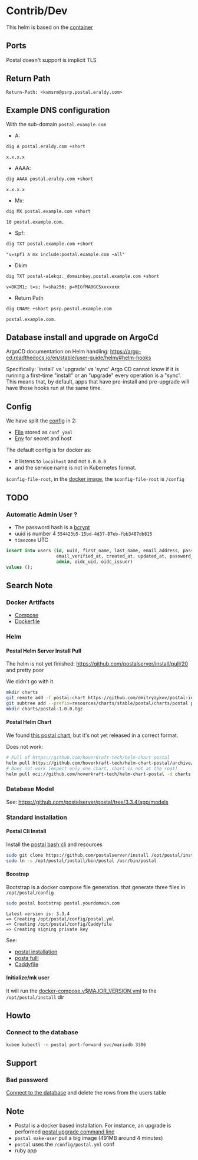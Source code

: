 # Contrib/Dev


This helm is based on the [container](https://docs.postalserver.io/other/containers)

## Ports

Postal doesn't support is implicit TLS

## Return Path

```http request
Return-Path: <kvmsrm@psrp.postal.eraldy.com>
```

## Example DNS configuration

With the sub-domain `postal.example.com`

* A:
```bash
dig A postal.eraldy.com +short
```
```
x.x.x.x
```
* AAAA:
```bash
dig AAAA postal.eraldy.com +short
```
```
x.x.x.x
```
* Mx:
```bash
dig MX postal.example.com +short
```
```
10 postal.example.com.
```
* Spf:
```bash
dig TXT postal.example.com +short
```
```
"v=spf1 a mx include:postal.example.com ~all"
```
* Dkim
```bash
dig TXT postal-a1ekqz._domainkey.postal.example.com +short
```
```
v=DKIM1; t=s; h=sha256; p=MIGfMA0GCSxxxxxxx
```
* Return Path
```bash
dig CNAME +short psrp.postal.example.com 
```
```
postal.example.com.
```


## Database install and upgrade on ArgoCd


ArgoCD documentation on Helm handling: https://argo-cd.readthedocs.io/en/stable/user-guide/helm/#helm-hooks

Specifically: 'install' vs 'upgrade' vs 'sync'
Argo CD cannot know if it is running a first-time "install" or an "upgrade" 
every operation is a "sync'. This means that, by default, 
apps that have pre-install and pre-upgrade will have those hooks run at the same time.

## Config

We have split the [config](https://docs.postalserver.io/getting-started/configuration) in 2:
* [File](https://github.com/postalserver/postal/blob/main/doc/config/yaml.yml) stored as `conf_yaml`
* [Env](https://github.com/postalserver/postal/blob/main/doc/config/environment-variables.md) for secret and host

The default config is for docker as:
* it listens to `localhost` and not `0.0.0.0`
* and the service name is not in Kubernetes format.


`$config-file-root`, in the [docker image](https://docs.postalserver.io/other/containers#configuration), the `$config-file-root` is `/config`

## TODO
### Automatic Admin User ?

* The password hash is a [bcrypt](https://github.com/postalserver/postal/blob/fd3c7ccdf6dc4ee0a76c9523cbd735159e4b8000/app/models/concerns/has_authentication.rb#L31)
* uuid is number 4 `554423b5-15bd-4d37-87eb-fbb3487db815`
* `timezone` UTC

```sql
insert into users (id, uuid, first_name, last_name, email_address, password_digest, time_zone, email_verification_token,
                   email_verified_at, created_at, updated_at, password_reset_token, password_reset_token_valid_until,
                   admin, oidc_uid, oidc_issuer)
values ();
```




## Search Note

### Docker Artifacts

* [Compose](https://github.com/postalserver/install/blob/main/templates/docker-compose.v3.yml)
* [Dockerfile](https://github.com/postalserver/postal/blob/main/Dockerfile)


### Helm

#### Postal Helm Server Install Pull
The helm is not yet finished: https://github.com/postalserver/install/pull/20
and pretty poor

We didn't go with it.
```bash
mkdir charts
git remote add -f postal-chart https://github.com/dmitryzykov/postal-install.git
git subtree add --prefix=resources/charts/stable/postal/charts/postal postal-chart main --squash -- helm/postal
mkdir charts/postal-1.0.0.tgz
```

#### Postal Helm Chart
We found [this postal chart](https://github.com/hoverkraft-tech/helm-chart-postal), but it's not yet released
in a correct format.


Does not work:
```bash
# Pull of https://github.com/hoverkraft-tech/helm-chart-postal
helm pull https://github.com/hoverkraft-tech/helm-chart-postal/archive/refs/tags/0.3.1.tar.gz -d charts --untar
# Does not work (expect only one chart, chart is not at the root)
helm pull oci://github.com/hoverkraft-tech/helm-chart-postal -d charts --untar
```

### Database Model

See: https://github.com/postalserver/postal/tree/3.3.4/app/models

###  Standard Installation

#### Postal Cli Install

Install the [postal bash cli](https://github.com/postalserver/install/blob/main/bin/postal)
and resources
```bash
sudo git clone https://github.com/postalserver/install /opt/postal/install
sudo ln -s /opt/postal/install/bin/postal /usr/bin/postal
```


#### Boostrap

Bootstrap is a docker compose file generation.
that generate three files in `/opt/postal/config`
```bash
sudo postal bootstrap postal.yourdomain.com
```
```
Latest version is: 3.3.4
=> Creating /opt/postal/config/postal.yml
=> Creating /opt/postal/config/Caddyfile
=> Creating signing private key
```
See:
* [postal installation](https://github.com/postalserver/install/blob/main/examples/postal.v3.yml)
* [posta fulll](https://github.com/postalserver/postal/blob/main/doc/config/yaml.yml)
* [Caddyfile](https://github.com/postalserver/install/blob/main/examples/Caddyfile)

#### Initialize/mk user

It will run the [docker-compose.v$MAJOR_VERSION.yml](https://github.com/postalserver/install/blob/main/templates/docker-compose.v3.yml)
to the `/opt/postal/install` dir


## Howto

### Connect to the database

```bash
kubee kubectl -n postal port-forward svc/mariadb 3306
```

## Support

### Bad password

[Connect to the database](#connect-to-the-database) and delete the rows from the users table




## Note

* Postal is a docker based installation. For instance, an upgrade is performed [postal upgrade command line](https://docs.postalserver.io/getting-started/upgrading)
* `postal make-user` pull a big image (491MB around 4 minutes)
* `postal` uses the `/config/postal.yml` conf
* ruby app
